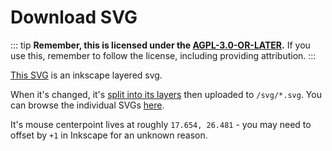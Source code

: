# Download SVG

::: tip
**Remember, this is licensed under the [AGPL-3.0-OR-LATER](/LICENSE).** If you use this, remember to follow the license, including providing attribution.
:::

[This SVG](/svg/Cursors.svg) is an inkscape layered svg.

When it's changed, it's [split into its layers](https://ink.expo.moe/) then uploaded to `/svg/*.svg`. You can browse the individual SVGs [here](/svg/).

It's mouse centerpoint lives at roughly `17.654, 26.481` - you may need to offset by `+1` in Inkscape for an unknown reason.
